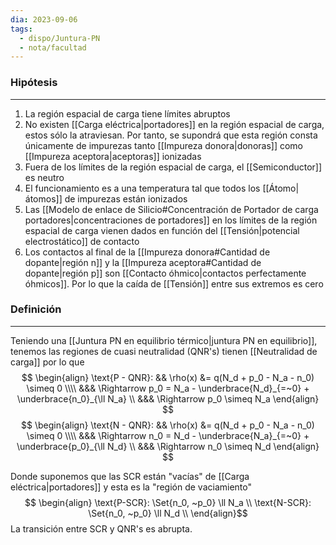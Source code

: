 ```yaml
---
dia: 2023-09-06
tags:
  - dispo/Juntura-PN
  - nota/facultad
---
```

### Hipótesis
---
1. La región espacial de carga tiene límites abruptos
2. No existen [[Carga eléctrica|portadores]] en la región espacial de carga, estos sólo la atraviesan. Por tanto, se supondrá que esta región consta únicamente de impurezas tanto [[Impureza donora|donoras]] como [[Impureza aceptora|aceptoras]] ionizadas
3. Fuera de los límites de la región espacial de carga, el [[Semiconductor]] es neutro
4. El funcionamiento es a una temperatura tal que todos los [[Átomo|átomos]] de impurezas están ionizados
5. Las [[Modelo de enlace de Silicio#Concentración de Portador de carga portadores|concentraciones de portadores]] en los límites de la región espacial de carga vienen dados en función del [[Tensión|potencial electrostático]] de contacto
6. Los contactos al final de la [[Impureza donora#Cantidad de dopante|región n]] y la [[Impureza aceptora#Cantidad de dopante|región p]] son [[Contacto óhmico|contactos perfectamente óhmicos]]. Por lo que la caída de [[Tensión]] entre sus extremos es cero

### Definición
---
Teniendo una [[Juntura PN en equilibrio térmico|juntura PN en equilibrio]], tenemos las regiones de cuasi neutralidad (QNR's) tienen [[Neutralidad de carga]] por lo que 
$$ \begin{align} 
	\text{P - QNR}: && \rho(x) &= q(N_d + p_0 - N_a - n_0) \simeq 0 \\\\
	&&& \Rightarrow p_0 = N_a - \underbrace{N_d}_{=~0} + \underbrace{n_0}_{\ll N_a} \\
	&&& \Rightarrow p_0 \simeq N_a
\end{align} $$
$$ \begin{align} 
	\text{N - QNR}: && \rho(x) &= q(N_d + p_0 - N_a - n_0) \simeq 0 \\\\
	&&& \Rightarrow n_0 = N_d - \underbrace{N_a}_{=~0} + \underbrace{p_0}_{\ll N_d} \\
	&&& \Rightarrow n_0 \simeq N_d
\end{align} $$

Donde suponemos que las SCR están "vacías"  de [[Carga eléctrica|portadores]] y esta es la "región de vaciamiento" $$ \begin{align}
	\text{P-SCR}: \Set{n_0, ~p_0} \ll N_a \\
	\text{N-SCR}: \Set{n_0, ~p_0} \ll N_d \\
\end{align}$$
La transición entre SCR y QNR's es abrupta.